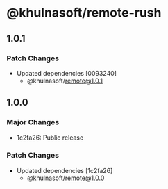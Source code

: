 # @khulnasoft/remote-rush

## 1.0.1

### Patch Changes

- Updated dependencies [0093240]
  - @khulnasoft/remote@1.0.1

## 1.0.0

### Major Changes

- 1c2fa26: Public release

### Patch Changes

- Updated dependencies [1c2fa26]
  - @khulnasoft/remote@1.0.0
